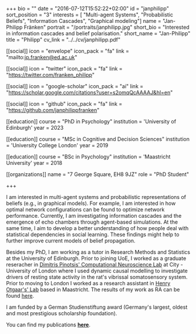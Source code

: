 +++
bio = ""
date = "2016-07-12T15:52:22+02:00"
id = "janphilipp"
sort_position = "3"
interests = [ "Multi-agent Systems", "Probabilistic Beliefs", "Information Cascades", "Graphical modeling"]
name = "Jan-Philipp Fränken"
portrait = "/portraits/janphilipp.jpg"
short_bio = "Interested in information cascades and belief polarisation."
short_name = "Jan-Philipp"
title = "Philipp"
cv_link = "../../cv/janphilipp.pdf"

[[social]]
    icon = "envelope"
    icon_pack = "fa"
    link = "mailto:jp.franken@ed.ac.uk"

[[social]]
    icon = "twitter"
    icon_pack = "fa"
    link = "https://twitter.com/franken_philipp"

[[social]]
    icon = "google-scholar"
    icon_pack = "ai"
    link = "https://scholar.google.com/citations?user=s2omqQcAAAAJ&hl=en"

[[social]]
    icon = "github"
    icon_pack = "fa"
    link = "https://github.com/janphilippfranken"

[[education]]
 course = "PhD in Psychology"
 institution = 'University of Edinburgh'
 year = 2023

 [[education]]
  course = "MSc in Cognitive and Decision Sciences"
  institution = 'University College London'
  year = 2019

 [[education]]
  course = "BSc in Psychology"
  institution = 'Maastricht University'
  year = 2018

[[organizations]]
    name = "7 George Square, EH8 9JZ"
    role = "PhD Student"

+++


<!--  I am a PhD student in Neil Bramley's Computational Cognitive Science Lab at the University of Edinburgh. -->

I am interested in multi-agent systems and probabilistic representations of beliefs (e.g., in graphical models). For example, I am interested in how optimal network configurations can be found to optimize network performance. Currently, I am investigating information cascades and the emergence of echo chambers through agent-based simulations. At the same time, I aim to develop a better understanding of how people deal with statistical dependencies in social learning. These findings might help to further improve current models of belief propagation.

Besides my PhD, I am working as a tutor in Research Methods and Statistics at the University of Edinburgh. Prior to joining UoE, I worked as a graduate reseracher in [Dimitris Pinotsis' Computational Neuroscience Lab](https://www.pinotsislab.com/) at City - University of London where I used dynamic causal modelling to investigate drivers of resting state activity in the rat's vibrissal somatosensory system. Prior to moving to London I worked as a research assistant in [Henry Otgaar's' Lab](https://henryotgaar.wixsite.com/henryotgaar) based in Maastricht. The results of my work as RA can be found [here](https://www.sciencedirect.com/science/article/pii/S0001691818302385).

I am funded by a German Studienstiftung award (Germany's largest, oldest and most prestigious scholarship foundation).

You can find my publications [**here**](/publication/).

<!-- You can write $\LaTeX$ and *Markdown* here. -->
